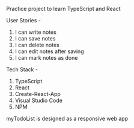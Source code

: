 Practice project to learn TypeScript and React

User Stories - 
1. I can write notes
2. I can save notes
3. I can delete notes
4. I can edit notes after saving
5. I can mark notes as done

Tech Stack -
1. TypeScript
2. React
3. Create-React-App
4. Visual Studio Code
5. NPM

myTodoList is designed as a responsive web app
